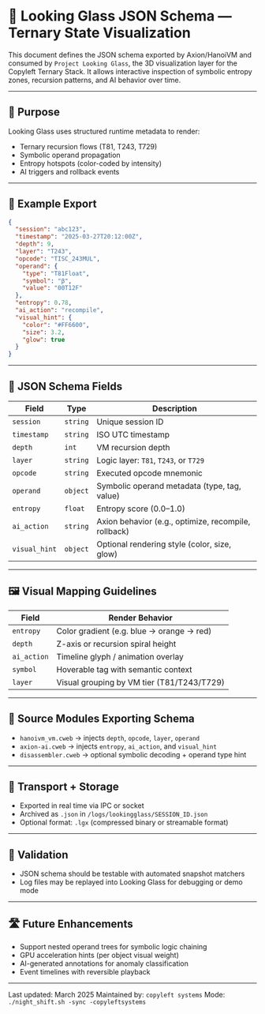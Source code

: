 # 🧠 Looking Glass JSON Schema — Ternary State Visualization

This document defines the JSON schema exported by Axion/HanoiVM and consumed by `Project Looking Glass`, the 3D visualization layer for the Copyleft Ternary Stack. It allows interactive inspection of symbolic entropy zones, recursion patterns, and AI behavior over time.

---

## 🎯 Purpose

Looking Glass uses structured runtime metadata to render:
- Ternary recursion flows (T81, T243, T729)
- Symbolic operand propagation
- Entropy hotspots (color-coded by intensity)
- AI triggers and rollback events

---

## 📁 Example Export

```json
{
  "session": "abc123",
  "timestamp": "2025-03-27T20:12:00Z",
  "depth": 9,
  "layer": "T243",
  "opcode": "TISC_243MUL",
  "operand": {
    "type": "T81Float",
    "symbol": "β",
    "value": "00T12F"
  },
  "entropy": 0.78,
  "ai_action": "recompile",
  "visual_hint": {
    "color": "#FF6600",
    "size": 3.2,
    "glow": true
  }
}
```

---

## 🔖 JSON Schema Fields

| Field         | Type       | Description |
|---------------|------------|-------------|
| `session`     | `string`   | Unique session ID |
| `timestamp`   | `string`   | ISO UTC timestamp |
| `depth`       | `int`      | VM recursion depth |
| `layer`       | `string`   | Logic layer: `T81`, `T243`, or `T729` |
| `opcode`      | `string`   | Executed opcode mnemonic |
| `operand`     | `object`   | Symbolic operand metadata (type, tag, value) |
| `entropy`     | `float`    | Entropy score (0.0–1.0) |
| `ai_action`   | `string`   | Axion behavior (e.g., optimize, recompile, rollback) |
| `visual_hint` | `object`   | Optional rendering style (color, size, glow) |

---

## 🖼️ Visual Mapping Guidelines

| Field         | Render Behavior |
|---------------|------------------|
| `entropy`     | Color gradient (e.g. blue → orange → red) |
| `depth`       | Z-axis or recursion spiral height |
| `ai_action`   | Timeline glyph / animation overlay |
| `symbol`      | Hoverable tag with semantic context |
| `layer`       | Visual grouping by VM tier (T81/T243/T729) |

---

## 🔁 Source Modules Exporting Schema

- `hanoivm_vm.cweb` → injects `depth`, `opcode`, `layer`, `operand`
- `axion-ai.cweb` → injects `entropy`, `ai_action`, and `visual_hint`
- `disassembler.cweb` → optional symbolic decoding + operand type hint

---

## 📡 Transport + Storage

- Exported in real time via IPC or socket
- Archived as `.json` in `/logs/lookingglass/SESSION_ID.json`
- Optional format: `.lgx` (compressed binary or streamable format)

---

## 🧪 Validation

- JSON schema should be testable with automated snapshot matchers
- Log files may be replayed into Looking Glass for debugging or demo mode

---

## 🛣️ Future Enhancements

- Support nested operand trees for symbolic logic chaining
- GPU acceleration hints (per object visual weight)
- AI-generated annotations for anomaly classification
- Event timelines with reversible playback

---

Last updated: March 2025
Maintained by: `copyleft systems`
Mode: `./night_shift.sh -sync -copyleftsystems`

